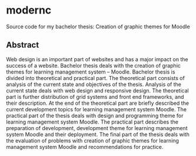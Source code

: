# modernc

 Source code for my bachelor thesis: Creation of graphic themes for Moodle 

## Abstract

Web design is an important part of websites and has a major impact on the success of a website. Bachelor thesis deals with the creation of graphic themes for learning management system – Moodle. Bachelor thesis is divided into theoretical and practical part. The theoretical part consists of analysis of the current state and objectives of the thesis. Analysis of the current state deals with web design and responsive design. The theoretical part is further distribution of grid systems and front end frameworks, and their description. At the end of the theoretical part are briefly described the current development topics for learning management system Moodle. The practical part of the thesis deals with design and programming theme for learning management system Moodle. The practical part describes the preparation of development, development theme for learning management system Moodle and their deployment. The final part of the thesis deals with the evaluation of problems with creation of graphic themes for learning management system Moodle and recommendations for practice.
